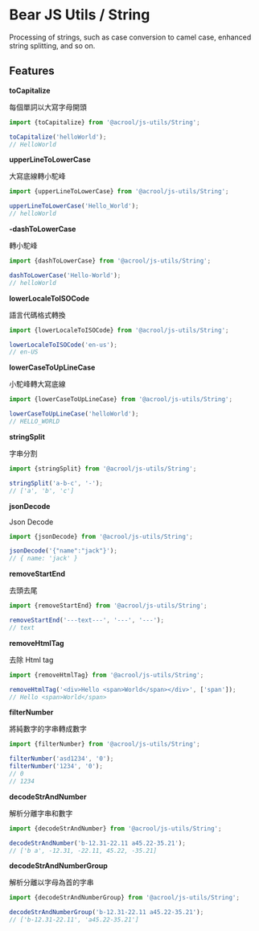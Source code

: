 # Bear JS Utils / String

<p>
    Processing of strings, such as case conversion to camel case, enhanced string splitting, and so on.
</p>


## Features

**toCapitalize**

每個單詞以大寫字母開頭

```ts
import {toCapitalize} from '@acrool/js-utils/String';

toCapitalize('helloWorld');
// HelloWorld
```

**upperLineToLowerCase**

大寫底線轉小駝峰

```ts
import {upperLineToLowerCase} from '@acrool/js-utils/String';

upperLineToLowerCase('Hello_World');
// helloWorld
```

**-dashToLowerCase**

轉小駝峰

```ts
import {dashToLowerCase} from '@acrool/js-utils/String';

dashToLowerCase('Hello-World');
// helloWorld
```

**lowerLocaleToISOCode**

語言代碼格式轉換

```ts
import {lowerLocaleToISOCode} from '@acrool/js-utils/String';

lowerLocaleToISOCode('en-us');
// en-US
```

**lowerCaseToUpLineCase**

小駝峰轉大寫底線

```ts
import {lowerCaseToUpLineCase} from '@acrool/js-utils/String';

lowerCaseToUpLineCase('helloWorld');
// HELLO_WORLD
```

**stringSplit**

字串分割

```ts
import {stringSplit} from '@acrool/js-utils/String';

stringSplit('a-b-c', '-');
// ['a', 'b', 'c']
```

**jsonDecode**

Json Decode

```ts
import {jsonDecode} from '@acrool/js-utils/String';

jsonDecode('{"name":"jack"}');
// { name: 'jack' }
```

**removeStartEnd**

去頭去尾

```ts
import {removeStartEnd} from '@acrool/js-utils/String';

removeStartEnd('---text---', '---', '---');
// text
```

**removeHtmlTag**

去除 Html tag

```ts
import {removeHtmlTag} from '@acrool/js-utils/String';

removeHtmlTag('<div>Hello <span>World</span></div>', ['span']);
// Hello <span>World</span>
```

**filterNumber**

將純數字的字串轉成數字

```ts
import {filterNumber} from '@acrool/js-utils/String';

filterNumber('asd1234', '0');
filterNumber('1234', '0');
// 0
// 1234
```

**decodeStrAndNumber**

解析分離字串和數字

```ts
import {decodeStrAndNumber} from '@acrool/js-utils/String';

decodeStrAndNumber('b-12.31-22.11 a45.22-35.21');
// ['b a', -12.31, -22.11, 45.22, -35.21]
```

**decodeStrAndNumberGroup**

解析分離以字母為首的字串

```ts
import {decodeStrAndNumberGroup} from '@acrool/js-utils/String';

decodeStrAndNumberGroup('b-12.31-22.11 a45.22-35.21');
// ['b-12.31-22.11', 'a45.22-35.21']
```